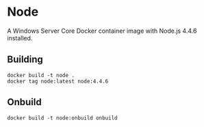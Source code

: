 # Node

A Windows Server Core Docker container image with Node.js 4.4.6 installed.

## Building

```
docker build -t node .
docker tag node:latest node:4.4.6
```

## Onbuild

```
docker build -t node:onbuild onbuild
```
